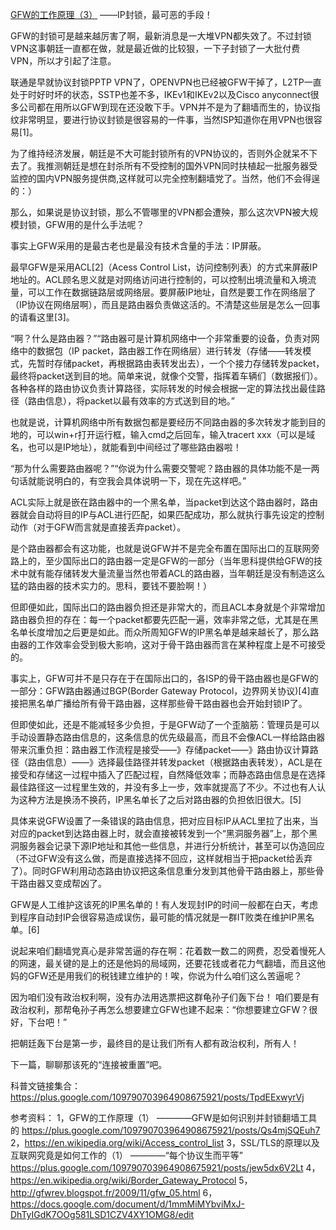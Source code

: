  
[GFW的工作原理（3）](https://plus.google.com/+GhostAssassin/posts/WmShwqMDjGt)
                          ——IP封锁，最可恶的手段！

GFW的封锁可是越来越厉害了啊，最新消息是一大堆VPN都失效了。不过封锁VPN这事朝廷一直都在做，就是最近做的比较狠，一下子封锁了一大批付费VPN，所以才引起了注意。

联通是早就协议封锁PPTP VPN了，OPENVPN也已经被GFW干掉了，L2TP一直处于时好时坏的状态，SSTP也差不多，IKEv1和IKEv2以及Cisco anyconnect很多公司都在用所以GFW到现在还没敢下手。VPN并不是为了翻墙而生的，协议指纹非常明显，要进行协议封锁是很容易的一件事，当然ISP知道你在用VPN也很容易[1]。

为了维持经济发展，朝廷是不大可能封锁所有的VPN协议的，否则外企就呆不下去了。我推测朝廷是想在封杀所有不受控制的国外VPN同时扶植起一批服务器受监控的国内VPN服务提供商,这样就可以完全控制翻墙党了。当然，他们不会得逞的：）

那么，如果说是协议封锁，那么不管哪里的VPN都会遭殃，那么这次VPN被大规模封锁，GFW用的是什么手法呢？

事实上GFW采用的是最古老也是最没有技术含量的手法：IP屏蔽。

最早GFW是采用ACL[2]（Acess Control List，访问控制列表）的方式来屏蔽IP地址的。ACL顾名思义就是对网络访问进行控制的，可以控制出境流量和入境流量，可以工作在数据链路层或网络层。要屏蔽IP地址，自然是要工作在网络层了（IP协议在网络层啊），而且是路由器负责做这活的。不清楚这些层是怎么一回事的请看这里[3]。

“啊？什么是路由器？”“路由器可是计算机网络中一个非常重要的设备，负责对网络中的数据包（IP packet，路由器工作在网络层）进行转发（存储——转发模式，先暂时存储packet，再根据路由表转发出去），一个个接力存储转发packet，最终将packet送到目的地。简单来说，就像个交警，指挥着车辆们（数据报们）。各种各样的路由协议负责计算路径，实际转发的时候会根据一定的算法找出最佳路径（路由信息），将packet以最有效率的方式送到目的地。”

也就是说，计算机网络中所有数据包都是要经历不同路由器的多次转发才能到目的地的，可以win+r打开运行框，输入cmd之后回车，输入tracert xxx（可以是域名，也可以是IP地址），就能看到中间经过了哪些路由器啦！

“那为什么需要路由器呢？”“你说为什么需要交警呢？路由器的具体功能不是一两句话就能说明白的，有空我会具体说明一下，现在先这样吧。”

ACL实际上就是嵌在路由器中的一个黑名单，当packet到达这个路由器时，路由器就会自动将目的IP与ACL进行匹配，如果匹配成功，那么就执行事先设定的控制动作（对于GFW而言就是直接丢弃packet）。

是个路由器都会有这功能，也就是说GFW并不是完全布置在国际出口的互联网旁路上的，至少国际出口的路由器一定是GFW的一部分（当年思科提供给GFW的技术中就有能存储转发大量流量当然也带着ACL的路由器，当年朝廷是没有制造这么猛的路由器的技术实力的。思科，要钱不要脸啊！）

但即便如此，国际出口的路由器负担还是非常大的，而且ACL本身就是个非常增加路由器负担的存在：每一个packet都要先匹配一遍，效率非常之低，尤其是在黑名单长度增加之后更是如此。而众所周知GFW的IP黑名单是越来越长了，那么路由器的工作效率会受到极大影响，这对于骨干路由器而言在某种程度上是不可接受的。

事实上，GFW可并不是只存在于在国际出口的，各ISP的骨干路由器也是GFW的一部分：GFW路由器通过BGP(Border Gateway Protocol，边界网关协议)[4]直接把黑名单广播给所有骨干路由器，这样那些骨干路由器也会开始封锁IP了。

但即使如此，还是不能减轻多少负担，于是GFW动了一个歪脑筋：管理员是可以手动设置静态路由信息的，这条信息的优先级最高，而且不会像ACL一样给路由器带来沉重负担：路由器工作流程是接受——》存储packet——》路由协议计算路径（路由信息）——》选择最佳路径并转发packet（根据路由表转发），ACL是在接受和存储这一过程中插入了匹配过程，自然降低效率；而静态路由信息是在选择最佳路径这一过程里生效的，并没有多上一步，效率就提高了不少。不过也有人认为这种方法是换汤不换药，IP黑名单长了之后对路由器的负担依旧很大。[5]

具体来说GFW设置了一条错误的路由信息，把对应目标IP从ACL里拉了出来，当对应的packet到达路由器上时，就会直接被转发到一个“黑洞服务器”上，那个黑洞服务器会记录下源IP地址和其他一些信息，并进行分析统计，甚至可以伪造回应（不过GFW没有这么做，而是直接选择不回应，这样就相当于把packet给丢弃了）。同时GFW利用动态路由协议把这条信息重分发到其他骨干路由器上，那些骨干路由器又变成帮凶了。

GFW是人工维护这该死的IP黑名单的！有人发现封IP的时间一般都在白天，考虑到程序自动封IP会很容易造成误伤，最可能的情况就是一群IT败类在维护IP黑名单。[6]

说起来咱们翻墙党真心是非常苦逼的存在啊：花着数一数二的网费，忍受着慢死人的网速，最关键的是上的还是他妈的局域网，还要花钱或者花力气翻墙，而且这他妈的GFW还是用我们的税钱建立维护的！唉，你说为什么咱们这么苦逼呢？

因为咱们没有政治权利啊，没有办法用选票把这群龟孙子们轰下台！
咱们要是有政治权利，那帮龟孙子再怎么想要建立GFW也建不起来：“你想要建立GFW？很好，下台吧！”

把朝廷轰下台是第一步，最终目的是让我们所有人都有政治权利，所有人！

下一篇，聊聊那该死的“连接被重置”吧。

科普文链接集合：https://plus.google.com/109790703964908675921/posts/TpdEExwyrVj

参考资料：
1，GFW的工作原理（1）
                               ————GFW是如何识别并封锁翻墙工具的 https://plus.google.com/109790703964908675921/posts/Qs4mjSQEuh7
2，https://en.wikipedia.org/wiki/Access_control_list
3，SSL/TLS的原理以及互联网究竟是如何工作的（1）
                                    ————“每个协议生而平等”
https://plus.google.com/109790703964908675921/posts/jew5dx6V2Lt
4，https://en.wikipedia.org/wiki/Border_Gateway_Protocol
5，http://gfwrev.blogspot.fr/2009/11/gfw_05.html
6，https://docs.google.com/document/d/1mmMiMYbviMxJ-DhTyIGdK7OOg581LSD1CZV4XY1OMG8/edit﻿
